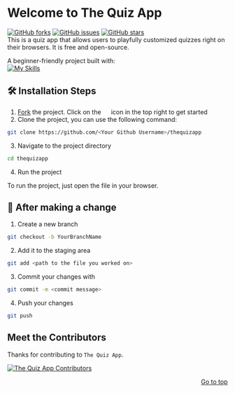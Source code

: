 <div id="top"></div>

# Welcome to The Quiz App

[![GitHub forks](https://img.shields.io/github/forks/mmnldm/thequizapp?style=plastic)](https://img.shields.io/github/forks/mmnldm/thequizapp)
[![GitHub issues](https://img.shields.io/github/issues/mmnldm/thequizapp?style=plastic)](https://img.shields.io/github/issues/mmnldm/thequizapp)
[![GitHub stars](https://img.shields.io/github/stars/mmnldm/thequizapp?style=plastic)](https://img.shields.io/github/stars/mmnldm/thequizapp) <br>
This is a quiz app that allows users to playfully customized quizzes right on their browsers. It is free and open-source.

A beginner-friendly project built with: <br>
[![My Skills](https://skillicons.dev/icons?i=js,html,css)](https://skillicons.dev)


## 🛠️ Installation Steps

1. [Fork](https://github.com/mmnldm/thequizapp/fork) the project. Click on the <a href="https://github.com/mmnldm/thequizapp/fork"><img src="https://i.imgur.com/G4z1kEe.png" height="15" width="15"></a> icon in the top right to get started
2. Clone the project, you can use the following command:

```bash
git clone https://github.com/<Your Github Username>/thequizapp
```

3. Navigate to the project directory

```bash
cd thequizapp
```

4. Run the project

To run the project, just open the file in your browser.

## 🥂 After making a change

1. Create a new branch

```bash
git checkout -b YourBranchName
```

2. Add it to the staging area

```bash
git add <path to the file you worked on>
```

3. Commit your changes with

```bash
git commit -m <commit message> 
```

4. Push your changes

```bash
git push
```

## Meet the Contributors 

Thanks for contributing to `The Quiz App`.

<a href="https://github.com/mmnldm/thequizapp/graphs/contributors">
  <img src="https://contrib.rocks/image?repo=mmnldm/thequizapp" alt ="The Quiz App Contributors"/>
</a>

<p align="right"><a href="#top">Go to top</a></p>
